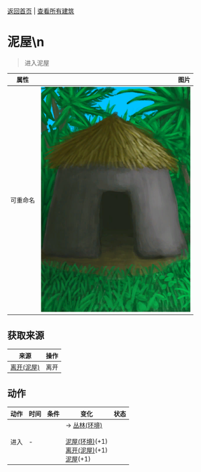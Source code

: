 [返回首页](index.md)   |  [查看所有建筑](building.md)
# 泥屋\n  
> 进入泥屋  
  
  属性  |   图片   
 ----  |  ----:   
 可重命名  |  ![](Sprite/MudHut.png)   
  
## 获取来源  
来源  |  操作  
----  |  ----  
[离开(泥屋)](MudHutExitRuins.md)  |  离开  
## 动作  
动作  |  时间  |  条件  |  变化  |  状态  
----  |  ----  |  ----  |  ----  |  ----  
进入  |  -  |    |  → [丛林(环境)](Env_Jungle.md)<br><br>[泥屋(环境)](Env_MudHutRuins.md)(+1)<br>[离开(泥屋)](MudHutExitRuins.md)(+1)<br>[泥屋](MudHutRuins.md)(+1)  |    
